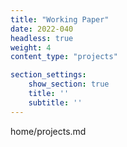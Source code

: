 ```yaml
---
title: "Working Paper"
date: 2022-040
headless: true
weight: 4
content_type: "projects"

section_settings:
    show_section: true
    title: ''
    subtitle: ''
---
```

home/projects.md
